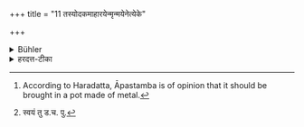 +++
title = "11 तस्योदकमाहारयेन्मृन्मयेनेत्येके"

+++

<details><summary>Bühler</summary>

11. Some declare that the water for the (guest) shall be brought in an earthen vessel. [^7] 


[^7]:  According to Haradatta, Āpastamba is of opinion that it should be brought in a pot made of metal.
</details>

<details><summary>हरदत्त-टीका</summary>

## सूत्रम्
तस्योदकमाहारयेन्मृण्मयेनेत्येके ॥ ११ ॥  
### टिप्पनी
मृण्मयेन पात्रेण तस्योदकमाहर्तव्यमित्येके मन्यन्ते । [^२]स्वमतं तु तैजसेन ॥ ११ ॥  

[^२]: स्वयं तु ड.च. पु.
</details>

